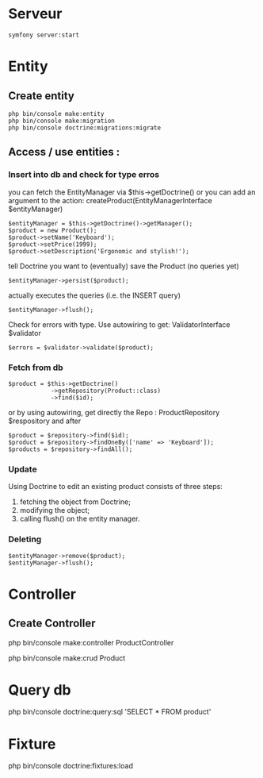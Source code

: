 # Serveur

```
symfony server:start
```

# Entity

## Create entity

```
php bin/console make:entity
php bin/console make:migration
php bin/console doctrine:migrations:migrate
```

## Access / use entities :

### Insert into db and check for type erros

you can fetch the EntityManager via $this->getDoctrine()
or you can add an argument to the action: createProduct(EntityManagerInterface $entityManager)

```
$entityManager = $this->getDoctrine()->getManager();
$product = new Product();
$product->setName('Keyboard');
$product->setPrice(1999);
$product->setDescription('Ergonomic and stylish!');
```

tell Doctrine you want to (eventually) save the Product (no queries yet)

```
$entityManager->persist($product);
```

actually executes the queries (i.e. the INSERT query)

```
$entityManager->flush();
```

Check for errors with type.
Use autowiring to get: ValidatorInterface $validator

```
$errors = $validator->validate($product);
```

### Fetch from db

```
$product = $this->getDoctrine()
            ->getRepository(Product::class)
            ->find($id);
```

or by using autowiring, get directly the Repo : ProductRepository $respository and after

```
$product = $repository->find($id);
$product = $repository->findOneBy(['name' => 'Keyboard']);
$products = $repository->findAll();
```

### Update

Using Doctrine to edit an existing product consists of three steps:

1. fetching the object from Doctrine;
2. modifying the object;
3. calling flush() on the entity manager.

### Deleting

```
$entityManager->remove($product);
$entityManager->flush();
```

# Controller

## Create Controller

php bin/console make:controller ProductController

php bin/console make:crud Product

# Query db

php bin/console doctrine:query:sql 'SELECT \* FROM product'

# Fixture

php bin/console doctrine:fixtures:load
